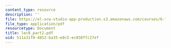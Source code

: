 ```yaml
---
content_type: resource
description: ''
file: https://ol-ocw-studio-app-production.s3.amazonaws.com/courses/6-772-compound-semiconductor-devices-spring-2003/511a31f04852ba35e0c5ec030ffc27ef_lec8_part2.pdf
file_type: application/pdf
resourcetype: Document
title: lec8_part2.pdf
uid: 511a31f0-4852-ba35-e0c5-ec030ffc27ef
---
```

